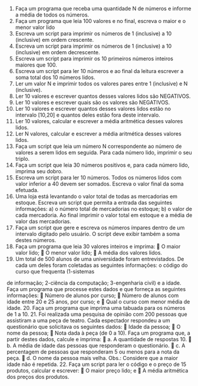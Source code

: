 1. Faça um programa que receba uma quantidade N de números e informe a média de todos
os números.
2. Faça um programa que leia 100 valores e no final, escreva o maior e o menor valor lido
3. Escreva um script para imprimir os números de 1 (inclusive) a 10 (inclusive) em ordem
crescente.
4. Escreva um script para imprimir os números de 1 (inclusive) a 10 (inclusive) em ordem
decrescente.
5. Escreva um script para imprimir os 10 primeiros números inteiros maiores que 100.
6. Escreva um script para ler 10 números e ao final da leitura escrever a soma total dos 10
números lidos.
7. Ler um valor N e imprimir todos os valores pares entre 1 (inclusive) e N (inclusive).
8. Ler 10 valores e escrever quantos desses valores lidos são NEGATIVOS.
9. Ler 10 valores e escrever quais são os valores são NEGATIVOS.
10. Ler 10 valores e escrever quantos desses valores lidos estão no intervalo [10,20] e
quantos deles estão fora deste intervalo.
11. Ler 10 valores, calcular e escrever a média aritmética desses valores lidos.
12. Ler N valores, calcular e escrever a média aritmética desses valores lidos.
13. Faça um script que leia um número N correspondente ao número de valores a serem
lidos em seguida. Para cada número lido, imprimir o seu triplo.
14. Faça um script que leia 30 números positivos e, para cada número lido, imprima seu
dobro.
15. Escreva um script para ler 10 números. Todos os números lidos com valor inferior a 40
devem ser somados. Escreva o valor final da soma efetuada.
16. Uma loja está levantando o valor total de todas as mercadorias em estoque. Escreva um
script que permita a entrada das seguintes informações:
a) o número total de mercadorias no estoque;
b) o valor de cada mercadoria.
Ao final imprimir o valor total em estoque e a média de valor das mercadorias.
17. Faça um script que gere e escreva os números ímpares dentro de um intervalo digitado
pelo usuário. O script deve exibir também a soma destes números.
18. Faça um programa que leia 30 valores inteiros e imprima:
 O maior valor lido;
 O menor valor lido;
 A média dos valores lidos.
19. Um total de 500 alunos de uma universidade foram entrevistados. De cada um deles
foram coletadas as seguintes informações: o código do curso que frequenta (1-sistemas

de informação; 2-ciência da computação; 3-engenharia civil) e a idade. Faça um programa
que processe estes dados e que forneça as seguintes informações:
 Número de alunos por curso;
 Número de alunos com idade entre 20 e 25 anos, por curso; e
 Qual o curso com menor média de idade.
20. Faça um programa que imprima uma tabuada para os números de 1 a 10.
21. Foi realizada uma pesquisa de opinião com 200 pessoas que assistiram a uma peça de
teatro. Cada espectador respondeu a um questionário que solicitava os seguintes dados:
 Idade da pessoa;
 O nome da pessoa;
 Nota dada à peça (de 0 a 10).
Faça um programa que, a partir destes dados, calcule e imprima:
 a. A quantidade de respostas 10.
 b. A média de idade das pessoas que responderam o questionário.
 c. A percentagem de pessoas que responderam 5 ou menos para a nota da peça.
 d. O nome da pessoa mais velha.
Obs.: Considere que a maior idade não é repetida.
22. Faça um script para ler o código e o preço de 15 produtos, calcular e escrever:
 O maior preço lido; e
 A média aritmética dos preços dos produtos.